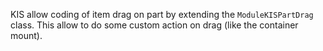 KIS allow coding of item drag on part by extending the `ModuleKISPartDrag` class. This allow to do some custom action on drag (like the container mount).